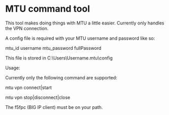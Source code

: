 # MTU command tool

This tool makes doing things with MTU a little easier.
Currently only handles the VPN connection.

A config file is required with your MTU username and password like so:

mtu_id username
mtu_password fullPassword

This file is stored in C:\Users\Username\.mtu\config

Usage:

Currently only the following command are supported:

mtu vpn connect|start

mtu vpn stop|disconnect|close

The f5fpc (BIG IP client) must be on your path.
